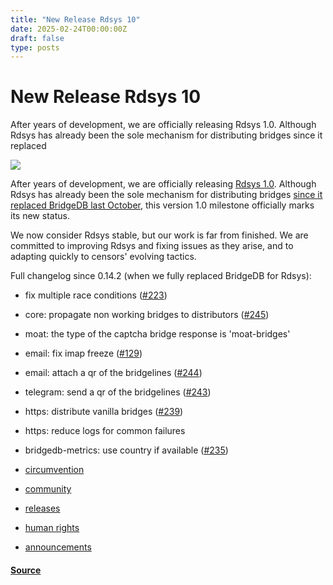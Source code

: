 ```yaml
---
title: "New Release Rdsys 10"
date: 2025-02-24T00:00:00Z
draft: false
type: posts
---
```

# New Release Rdsys 10





 After years of development, we are officially releasing Rdsys 1.0. Although Rdsys has already been the sole mechanism for distributing bridges since it replaced

  ![](https://blog.torproject.org/new-release-rdsys-1-0/lead.png)

After years of development, we are officially releasing [Rdsys 1.0](https://gitlab.torproject.org/tpo/anti-censorship/rdsys/). Although Rdsys has already been the sole mechanism for distributing bridges [since it replaced BridgeDB last October](https://blog.torproject.org/making-connections-from-bridgedb-to-rdsys/), this version 1.0 milestone officially marks its new status.

We now consider Rdsys stable, but our work is far from finished. We are committed to improving Rdsys and fixing issues as they arise, and to adapting quickly to censors' evolving tactics.

Full changelog since 0.14.2 (when we fully replaced BridgeDB for Rdsys):

-   fix multiple race conditions ([#223](https://gitlab.torproject.org/tpo/anti-censorship/rdsys/-/issues/223))
-   core: propagate non working bridges to distributors ([#245](https://gitlab.torproject.org/tpo/anti-censorship/rdsys/-/issues/245))
-   moat: the type of the captcha bridge response is 'moat-bridges'
-   email: fix imap freeze ([#129](https://gitlab.torproject.org/tpo/anti-censorship/rdsys/-/issues/129))
-   email: attach a qr of the bridgelines ([#244](https://gitlab.torproject.org/tpo/anti-censorship/rdsys/-/issues/244))
-   telegram: send a qr of the bridgelines ([#243](https://gitlab.torproject.org/tpo/anti-censorship/rdsys/-/issues/243))
-   https: distribute vanilla bridges ([#239](https://gitlab.torproject.org/tpo/anti-censorship/rdsys/-/issues/239))
-   https: reduce logs for common failures
-   bridgedb-metrics: use country if available ([#235](https://gitlab.torproject.org/tpo/anti-censorship/rdsys/-/issues/235))

-   [circumvention](https://blog.torproject.org/category/circumvention)
-   [community](https://blog.torproject.org/category/community)
-   [releases](https://blog.torproject.org/category/releases)
-   [human rights](https://blog.torproject.org/category/human-rights)
-   [announcements](https://blog.torproject.org/category/announcements)

#### [Source](https://blog.torproject.org/new-release-rdsys-1-0/)

